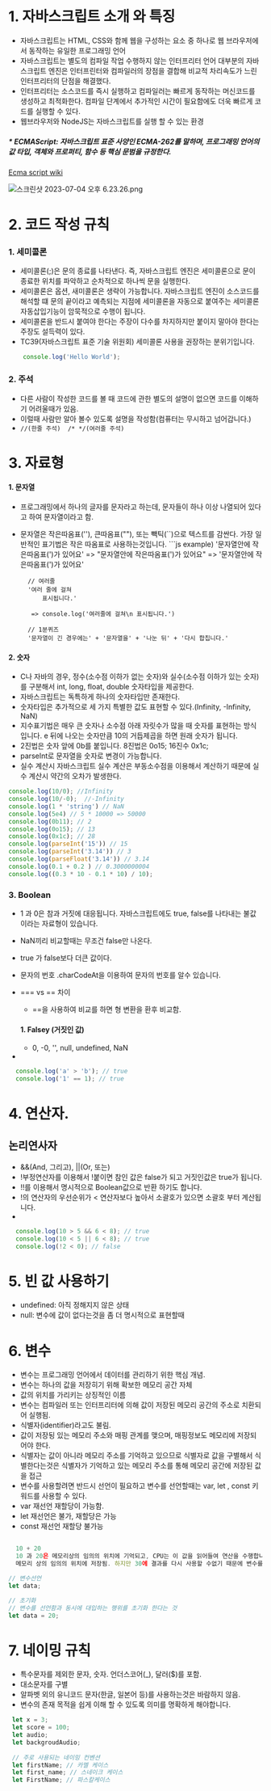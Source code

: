 # 1. 자바스크립트 소개 와 특징
 - 자바스크립트는 HTML, CSS와 함께 웹을 구성하는 요소 중 하나로 웹 브라우저에서 동작하는 유일한 프로그래밍 언어
 - 자바스크립트는 별도의 컴파일 작업 수행하지 않는 인터프리터 언어 대부분의 자바스크립트 엔진은 인터프린터와 컴파일러의 장점을 결합해 비교적 차리속도가 느린 인터프리터의 단점을 해결했다.
 - 인터프리터는 소스코드를 즉시 실행하고 컴파일러는 빠르게 동작하는 머신코드를 생성하고 최적화한다. 컴파일 단계에서 추가적인 시간이 필요함에도 더욱 빠르게 코드를 실행할 수 있다.
 - 웹브라우저와 NodeJS는 자바스크립트를 실행 할 수 있는 환경 
 ##### * ECMAScript: 자바스크립트 표준 사양인 ECMA-262를 말하며, 프로그래밍 언어의 값 타입, 객체와 프로퍼티, 함수 등 핵심 문범을 규정한다.
 <a href="">Ecma script wiki </a>

![스크린샷 2023-07-04 오후 6.23.26.png](..%2F..%2F..%2F..%2F..%2Fvar%2Ffolders%2F0l%2Fxt1n2hw95pbck3jvgpk9lp840000gn%2FT%2FTemporaryItems%2FNSIRD_screencaptureui_4WapK6%2F%EC%8A%A4%ED%81%AC%EB%A6%B0%EC%83%B7%202023-07-04%20%EC%98%A4%ED%9B%84%206.23.26.png)

# 2. 코드 작성 규칙

### 1. 세미콜론
- 세미콜론(;)은 문의 종료를 나타낸다. 즉, 자바스크립트 엔진은 세미콜론으로 문이 종료한 위치를 파악하고 순차적으로 하나씩 문을 실행한다.
- 세미콜론은 옵션, 새미콜론은 생략이 가능합니다. 자바스크립트 엔진이 소스코드를 해석할 떄 문의 끝이라고 예측되는 지점에 세미콜론을 자동으로 붙여주는 세미콜론 자동삽입기능이 암묵적으로 수행이 됩니다.
- 세미콜론을 반드시 붙여야 한다는 주장이 다수를 차지하지만 붙이지 말아야 한다는 주장도 설득력이 있다.
- TC39(자바스크립트 표준 기술 위원회) 세미콜론 사용을 권장하는 분위기입니다.

```js
    console.log('Hello World');
```

### 2. 주석
  - 다른 사람이 작성한 코드를 볼 때 코드에 관한 별도의 설명이 없으면 코드를 이해하기 어려울때가 있음.
  - 이럴때 사람만 알아 볼수 있도록 설명을 작성함(컴퓨터는 무시하고 넘어갑니다.)
  - ``//(한줄 주석)  /* */(여러줄 주석)``

# 3. 자료형
#### 1. 문자열
- 프로그래밍에서 하나의 글자를 문자라고 하는데, 문자들이 하나 이상 나열되어 있다고 하여 문자열이라고 함.
- 문자열은 작은따옴표(''), 큰따옴표(""), 또는 빽틱(``)으로 텍스트를 감싼다. 가장 일반적인 표기법은 작은 따옴표로 사용하는것입니다.
      ```js
        example)
        '문자열안에 작은따옴표(')가 있어요'
        => "문자열안에 작은따옴표(')가 있어요"
        => '문자열안에 작은따옴표(\')가 있어요'
    
        // 여러줄
        '여러 줄에 걸쳐 
            표시됩니다.'
        
         => console.log('여러줄에 걸쳐\n 표시됩니다.')
         
        // 1분퀴즈
        '문자열이 긴 경우에는' + '문자열을' + '나눈 뒤' + '다시 합칩니다.'
  
#### 2. 숫자
- C나 자바의 경우, 정수(소수점 이하가 없는 숫자)와 실수(소수점 이하가 있는 숫자)를 구분해서 int, long, float, double 숫자타입을 제공한다.
- 자바스크립트는 독특하게 하나의 숫자타입만 존재한다.
- 숫자타입은 추가적으로 세 가지 특별한 값도 표현할 수 있다.(Infinity, -Infinity, NaN)
- 지수표기법은 매우 큰 숫자나 소수점 아래 자릿수가 많을 때 숫자를 표현하는 방식입니다. e 뒤에 나오는 숫자만큼 10의 거듭제곱을 하면 원래 숫자가 됩니다.
- 2진법은 숫자 앞에 0b를 붙입니다. 8진법은 0o15; 16진수 0x1c;
- parseInt로 문자열을 숫자로 변경이 가능합니다.
- 실수 계산시 자바스크립트 실수 계산은 부동소수점을 이용해서 계산하기 때문에 실수 계산시 약간의 오차가 발생한다.
```js
console.log(10/0); //Infinity
console.log(10/-0);  //-Infinity
console.log(1 * 'string') // NaN
console.log(5e4) // 5 * 10000 => 50000
console.log(0b11); // 2
console.log(0o15); // 13
console.log(0x1c); // 28
console.log(parseInt('15')) // 15
console.log(parseInt('3.14')) // 3
console.log(parseFloat('3.14')) // 3.14
console.log(0.1 + 0.2 ) // 0.3000000004
console.log((0.3 * 10 - 0.1 * 10) / 10);
```

### 3. Boolean
- 1 과 0은 참과 거짓에 대응됩니다. 자바스크립트에도 true, false를 나타내는 불값이라는 자료형이 있습니다.
- NaN끼리 비교할때는 무조건 false만 나온다.
- true 가 false보다 더큰 값이다.
- 문자의 번호 .charCodeAt을 이용하여 문자의 번호를 알수 있습니다.
- === vs == 차이 
  - ==을 사용하여 비교를 하면 형 변환을 환후 비교함.

  #### 1. Falsey (거짓인 값)
    - 0, -0, '', null, undefined, NaN
 - 
```js
  console.log('a' > 'b'); // true
  console.log('1' == 1); // true
```

# 4. 연산자.
 ## 논리연사자
  - &&(And, 그리고), ||(Or, 또는)
  - !부정연산자를 이용해서 !붙이면 참인 값은 false가 되고 거짓인값은 true가 됩니다.
  - !!를 이용해서 명시적으로 Boolean값으로 반환 하기도 합니다.
  - !의 연산자의 우선순위가  < 연산자보다 높아서 소괄호가 있으면 소괄호 부터 계산됩니다.
  - 
```js
  console.log(10 > 5 && 6 < 8); // true
  console.log(10 < 5 || 6 < 8); // true
  console.log(!2 < 0); // false

```

# 5. 빈 값 사용하기
- undefined: 아직 정해지지 않은 상태
- null: 변수에 값이 없다는것을 좀 더 명시적으로 표현할때



# 6. 변수
- 변수는 프로그래밍 언어에서 데이터를 관리하기 위한 핵심 개념.
- 변수는 하나의 값을 저장히기 위해 확보한 메모리 공간 자체
- 값의 위치를 가리키는 상징적인 이름
- 변수는 컴파일러 또는 인터프리터에 의해 값이 저장된 메모리 공간의 주소로 치환되어 실행됨.
- 식별자(identifier)라고도 불림.
- 값이 저장됭 있는 메모리 주소와 매핑 관계를 맺으며, 매핑정보도 메모리에 저장되어야 한다.
- 식별자는 값이 아니라 메모리 주소를 기억하고 있으므로 식별자로 값을 구별해서 식별한다는것은 식별자가 기억하고 있는 메모리 주소를 통해 메모리 공간에 저장된 값을 접근
- 변수를 사용할려면 반드시 선언이 필요하고 변수를 선언할때는 var, let , const 키워드를 사용할 수 있다.
- var 재선언 재할당이 가능함.
- let 재선언은 불가, 재할당은 가능
- const 재선언 재할당 불가능
```js

  10 + 20
  10 과 20은 메모리상의 임의의 위치에 기억되고, CPU는 이 값을 읽어들여 연산을 수행합니다. 연산 결과로 생성된 숫자 값 30도
  메모리 상의 임의의 위치에 저장됨. 하지만 30에 결과를 다시 사용할 수없기 때문에 변수를 사용해서 특정 공간에 저장한다.
```
```js
// 변수선언
let data;

// 초기화
// 변수를 선언함과 동시에 대입하는 행위를 초기화 한다는 것
let data = 20;
```

# 7. 네이밍 규칙
 - 특수문자를 제외한 문자, 숫자. 언더스코어(_), 달러($)를 포함.
 - 대소문자를 구별
 - 알파벳 외의 유니코드 문자(한글, 일본어 등)를 사용하는것은 바람하지 않음.
 - 변수의 존재 목적을 쉽게 이해 할 수 있도록 의미를 명확하게 해야합니다.
```js
 let x = 3;
 let score = 100;
 let audio;
 let backgroudAudio;
 
 // 주로 사용되는 네이밍 컨벤션
 let firstName; // 카멜 케이스 
 let first_name; // 스네이크 케이스 
 let FirstName; // 파스칼케이스
```
